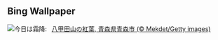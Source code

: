 ## Bing Wallpaper
![](https://www.bing.com/th?id=OHR.AomoriAutumn2025_JA-JP3668853549_UHD.jpg&w=1000)今日は霜降:&nbsp;&ensp;[八甲田山の紅葉, 青森県青森市 (© Mekdet/Getty images)](https://www.bing.com/th?id=OHR.AomoriAutumn2025_JA-JP3668853549_UHD.jpg)
<br><br/>

